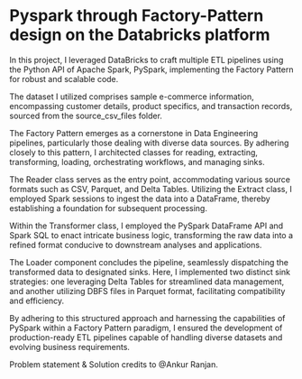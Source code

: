 # Pyspark through Factory-Pattern design on the Databricks platform
In this project, I leveraged DataBricks to craft multiple ETL pipelines using the Python API of Apache Spark, PySpark, implementing the Factory Pattern for robust and scalable code.

The dataset I utilized comprises sample e-commerce information, encompassing customer details, product specifics, and transaction records, sourced from the source_csv_files folder.

The Factory Pattern emerges as a cornerstone in Data Engineering pipelines, particularly those dealing with diverse data sources. By adhering closely to this pattern, I architected classes for reading, extracting, transforming, loading, orchestrating workflows, and managing sinks.

The Reader class serves as the entry point, accommodating various source formats such as CSV, Parquet, and Delta Tables. Utilizing the Extract class, I employed Spark sessions to ingest the data into a DataFrame, thereby establishing a foundation for subsequent processing.

Within the Transformer class, I employed the PySpark DataFrame API and Spark SQL to enact intricate business logic, transforming the raw data into a refined format conducive to downstream analyses and applications.

The Loader component concludes the pipeline, seamlessly dispatching the transformed data to designated sinks. Here, I implemented two distinct sink strategies: one leveraging Delta Tables for streamlined data management, and another utilizing DBFS files in Parquet format, facilitating compatibility and efficiency.

By adhering to this structured approach and harnessing the capabilities of PySpark within a Factory Pattern paradigm, I ensured the development of production-ready ETL pipelines capable of handling diverse datasets and evolving business requirements.


Problem statement & Solution credits to @Ankur Ranjan.
